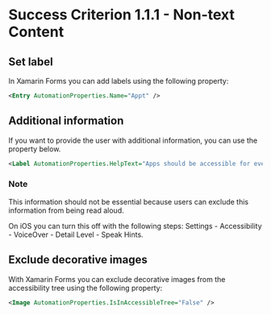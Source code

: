 # Success Criterion 1.1.1 - Non-text Content

## Set label

In Xamarin Forms you can add labels using the following property:

```xml
<Entry AutomationProperties.Name="Appt" />
```

## Additional information

If you want to provide the user with additional information, you can use the property below.

```xml
<Label AutomationProperties.HelpText="Apps should be accessible for everyone" />
```

### Note

This information should not be essential because users can exclude this information from being read aloud.

On iOS you can turn this off with the following steps: Settings - Accessibility - VoiceOver - Detail Level - Speak Hints.

## Exclude decorative images

With Xamarin Forms you can exclude decorative images from the accessibility tree using the following property:

```xml
<Image AutomationProperties.IsInAccessibleTree="False" />
```
